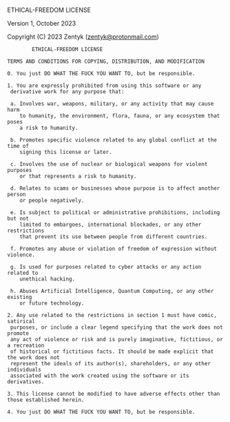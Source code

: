ETHICAL-FREEDOM LICENSE

Version 1, October 2023

Copyright (C) 2023 Zentyk (zentyk@protonmail.com)
            
            ETHICAL-FREEDOM LICENSE 
    
    TERMS AND CONDITIONS FOR COPYING, DISTRIBUTION, AND MODIFICATION 

    0. You just DO WHAT THE FUCK YOU WANT TO, but be responsible.

    1. You are expressly prohibited from using this software or any
     derivative work for any purpose that:

     a. Involves war, weapons, military, or any activity that may cause harm
        to humanity, the environment, flora, fauna, or any ecosystem that poses
        a risk to humanity.
     
     b. Promotes specific violence related to any global conflict at the time of
        signing this license or later.

     c. Involves the use of nuclear or biological weapons for violent purposes
        or that represents a risk to humanity.

     d. Relates to scams or businesses whose purpose is to affect another person
        or people negatively.

     e. Is subject to political or administrative prohibitions, including but not
        limited to embargoes, international blockades, or any other restrictions
        that prevent its use between people from different countries.

     f. Promotes any abuse or violation of freedom of expression without violence.

     g. Is used for purposes related to cyber attacks or any action related to
        unethical hacking.

     h. Abuses Artificial Intelligence, Quantum Computing, or any other existing
        or future technology.

    2. Any use related to the restrictions in section 1 must have comic, satirical
     purposes, or include a clear legend specifying that the work does not promote
     any act of violence or risk and is purely imaginative, fictitious, or a recreation
     of historical or fictitious facts. It should be made explicit that the work does not
     represent the ideals of its author(s), shareholders, or any other individuals
     associated with the work created using the software or its derivatives.

    3. This license cannot be modified to have adverse effects other than those established herein.

    4. You just DO WHAT THE FUCK YOU WANT TO, but be responsible.
